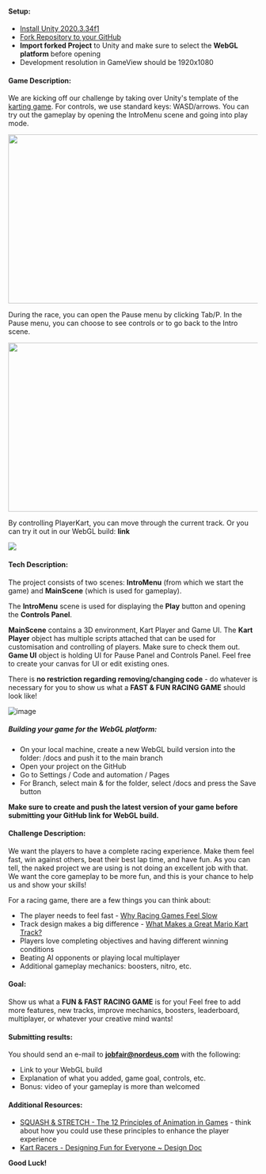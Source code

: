 <h4>Setup:</h4>

- [Install Unity 2020.3.34f1](https://unity3d.com/get-unity/download/archive)
- [Fork Repository to your GitHub](https://github.com/Nordeus/jobfair22-gamedev-challenge) 
- **Import forked Project** to Unity and make sure to select the **WebGL platform** before opening 
- Development resolution in GameView should be 1920x1080
 
<h4>Game Description:</h4>

We are kicking off our challenge by taking over Unity's template of the [karting game](https://assetstore.unity.com/packages/templates/karting-microgame-150956). For controls, we use standard keys: WASD/arrows. You can try out the gameplay by opening the IntroMenu scene and going into play mode.

<img src="https://user-images.githubusercontent.com/18152364/199502978-6441e921-4973-4638-92b9-c55654e6cd04.png" width="600" height="341" />

During the race, you can open the Pause menu by clicking Tab/P. In the Pause menu, you can choose to see controls or to go back to the Intro scene. 

<img src="https://user-images.githubusercontent.com/18152364/199503244-acafb3ce-7040-4552-9efc-25af724b044b.png" width="600" height="341" />

By controlling PlayerKart, you can move through the current track. Or you can try it out in our WebGL build: **link**

![](https://github.com/Nordeus/jobfair22-gamedev-challenge/blob/main/gameplay.gif)

<h4>Tech Description:</h4> 

The project consists of two scenes: **IntroMenu** (from which we start the game) and **MainScene** (which is used for gameplay).

The **IntroMenu** scene is used for displaying the **Play** button and opening the **Controls Panel**. 

**MainScene** contains a 3D environment, Kart Player and Game UI. The **Kart Player** object has multiple scripts attached that can be used for customisation and controlling of players. Make sure to check them out. **Game UI** object is holding UI for Pause Panel and Controls Panel. Feel free to create your canvas for UI or edit existing ones. 

There is **no restriction regarding removing/changing code** - do whatever is necessary for you to show us what a **FAST & FUN RACING GAME** should look like! 

![image](https://user-images.githubusercontent.com/18152364/199521196-a5e84e78-836e-4cd9-9d63-684940962fd2.png)

<h5>Building your game for the WebGL platform:</h5>

- On your local machine, create a new WebGL build version into the folder: /docs and push it to the main branch
- Open your project on the GitHub
- Go to Settings / Code and automation / Pages
- For Branch, select main & for the folder, select /docs and press the Save button

**Make sure to create and push the latest version of your game before submitting your GitHub link for WebGL build.**  

<h4>Challenge Description:</h4> 

We want the players to have a complete racing experience. Make them feel fast, win against others, beat their best lap time, and have fun. As you can tell, the naked project we are using is not doing an excellent job with that. We want the core gameplay to be more fun, and this is your chance to help us and show your skills! 

For a racing game, there are a few things you can think about: 
- The player needs to feel fast - [Why Racing Games Feel Slow](https://www.youtube.com/watch?v=e9OriySqLjQ)
- Track design makes a big difference - [What Makes a Great Mario Kart Track?](https://www.youtube.com/watch?v=0ooVR2ghIpk)
- Players love completing objectives and having different winning conditions
- Beating AI opponents or playing local multiplayer
- Additional gameplay mechanics: boosters, nitro, etc.

<h4>Goal:</h4> 

Show us what a **FUN & FAST RACING GAME** is for you! Feel free to add more features, new tracks, improve mechanics, boosters, leaderboard, multiplayer, or whatever your creative mind wants! 

<h4>Submitting results:</h4> 

You should send an e-mail to **jobfair@nordeus.com** with the following:
- Link to your WebGL build
- Explanation of what you added, game goal, controls, etc.
- Bonus: video of your gameplay is more than welcomed 

<h4>Additional Resources:</h4> 

- [SQUASH & STRETCH - The 12 Principles of Animation in Games](https://www.youtube.com/watch?v=1kFRU_xBZnE&list=PLugegG07di3886WYN6u7v9BeBd0VFG3_J&index=2) - think about how you could use these principles to enhance the player experience
- [Kart Racers - Designing Fun for Everyone ~ Design Doc](https://www.youtube.com/watch?v=P8S176RmRJg)	


**Good Luck!**
